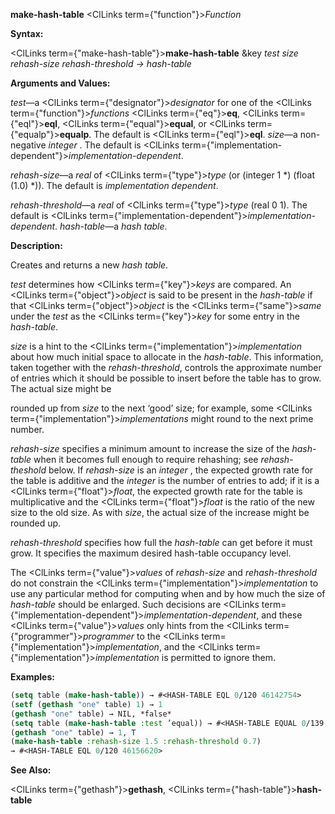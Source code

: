 **make-hash-table** <ClLinks  term={"function"}><i>Function</i></ClLinks> 



**Syntax:** 



<ClLinks  term={"make-hash-table"}><b>make-hash-table</b></ClLinks> &amp;key *test size rehash-size rehash-threshold → hash-table* 



**Arguments and Values:** 



*test*—a <ClLinks  term={"designator"}><i>designator</i></ClLinks> for one of the <ClLinks  term={"function"}><i>functions</i></ClLinks> <ClLinks  term={"eq"}><b>eq</b></ClLinks>, <ClLinks  term={"eql"}><b>eql</b></ClLinks>, <ClLinks  term={"equal"}><b>equal</b></ClLinks>, or <ClLinks  term={"equalp"}><b>equalp</b></ClLinks>. The default is <ClLinks  term={"eql"}><b>eql</b></ClLinks>. *size*—a non-negative *integer* . The default is <ClLinks  term={"implementation-dependent"}><i>implementation-dependent</i></ClLinks>. 



*rehash-size*—a *real* of <ClLinks  term={"type"}><i>type</i></ClLinks> (or (integer 1 \*) (float (1.0) \*)). The default is *implementation dependent*. 



*rehash-threshold*—a *real* of <ClLinks  term={"type"}><i>type</i></ClLinks> (real 0 1). The default is <ClLinks  term={"implementation-dependent"}><i>implementation-dependent</i></ClLinks>. *hash-table*—a *hash table*. 



**Description:** 



Creates and returns a new *hash table*. 



*test* determines how <ClLinks  term={"key"}><i>keys</i></ClLinks> are compared. An <ClLinks  term={"object"}><i>object</i></ClLinks> is said to be present in the *hash-table* if that <ClLinks  term={"object"}><i>object</i></ClLinks> is the <ClLinks  term={"same"}><i>same</i></ClLinks> under the *test* as the <ClLinks  term={"key"}><i>key</i></ClLinks> for some entry in the *hash-table*. 



*size* is a hint to the <ClLinks  term={"implementation"}><i>implementation</i></ClLinks> about how much initial space to allocate in the *hash-table*. This information, taken together with the *rehash-threshold*, controls the approximate number of entries which it should be possible to insert before the table has to grow. The actual size might be 







 



 



rounded up from *size* to the next ‘good’ size; for example, some <ClLinks  term={"implementation"}><i>implementations</i></ClLinks> might round to the next prime number. 



*rehash-size* specifies a minimum amount to increase the size of the *hash-table* when it becomes full enough to require rehashing; see *rehash-theshold* below. If *rehash-size* is an *integer* , the expected growth rate for the table is additive and the *integer* is the number of entries to add; if it is a <ClLinks  term={"float"}><i>float</i></ClLinks>, the expected growth rate for the table is multiplicative and the <ClLinks  term={"float"}><i>float</i></ClLinks> is the ratio of the new size to the old size. As with *size*, the actual size of the increase might be rounded up. 



*rehash-threshold* specifies how full the *hash-table* can get before it must grow. It specifies the maximum desired hash-table occupancy level. 



The <ClLinks  term={"value"}><i>values</i></ClLinks> of *rehash-size* and *rehash-threshold* do not constrain the <ClLinks  term={"implementation"}><i>implementation</i></ClLinks> to use any particular method for computing when and by how much the size of *hash-table* should be enlarged. Such decisions are <ClLinks  term={"implementation-dependent"}><i>implementation-dependent</i></ClLinks>, and these <ClLinks  term={"value"}><i>values</i></ClLinks> only hints from the <ClLinks  term={"programmer"}><i>programmer</i></ClLinks> to the <ClLinks  term={"implementation"}><i>implementation</i></ClLinks>, and the <ClLinks  term={"implementation"}><i>implementation</i></ClLinks> is permitted to ignore them. 



**Examples:**
```lisp
(setq table (make-hash-table)) → #<HASH-TABLE EQL 0/120 46142754> 
(setf (gethash "one" table) 1) → 1 
(gethash "one" table) → NIL, *false* 
(setq table (make-hash-table :test ’equal)) → #<HASH-TABLE EQUAL 0/139 46145547> (setf (gethash "one" table) 1) → 1 
(gethash "one" table) → 1, T 
(make-hash-table :rehash-size 1.5 :rehash-threshold 0.7) 
→ #<HASH-TABLE EQL 0/120 46156620> 
```
**See Also:** 



<ClLinks  term={"gethash"}><b>gethash</b></ClLinks>, <ClLinks  term={"hash-table"}><b>hash-table</b></ClLinks> 



